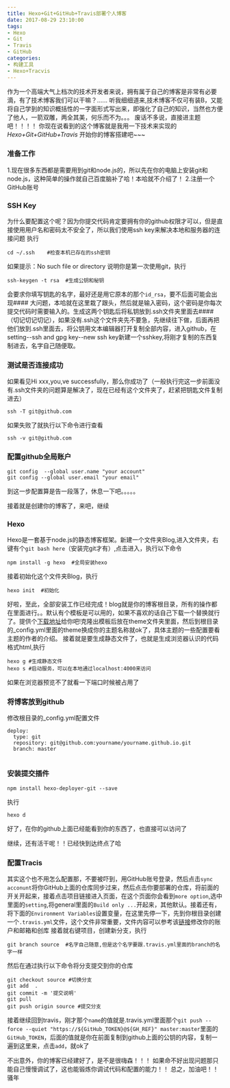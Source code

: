 ```yaml
---
title: Hexo+Git+GitHub+Travis部署个人博客
date: 2017-08-29 23:10:00
tags: 
- Hexo
- Git
- Travis
- GitHub
categories:
- 构建工具
- Hexo+Tracvis
---
```

作为一个高端大气上档次的技术开发者来说，拥有属于自己的博客是非常有必要滴，有了技术博客我们可以干嘛？...... 听我细细道来,技术博客不仅可有装B，又能将自己学到的知识概括性的一字面形式写出来，即强化了自己的知识，当然也方便了他人，一箭双雕，两全其美，何乐而不为。。。
废话不多说，直接进主题吧！！！！
你现在说看到的这个博客就是我用一下技术来实现的*Hexo+Git+GitHub+Travis*
开始你的博客搭建吧~~~
<!--more-->
### 准备工作
1.现在很多东西都是需要用到git和node.js的，所以先在你的电脑上安装git和node.js，这种简单的操作就自己百度脑补了哈！本哈就不介绍了！
2.注册一个GitHub账号
### SSH Key
为什么要配置这个呢？因为你提交代码肯定要拥有你的github权限才可以，但是直接使用用户名和密码太不安全了，所以我们使用ssh key来解决本地和服务器的连接问题
执行
```
cd ~/.ssh    #检查本机已存在的ssh密钥
```
如果提示：No such file or directory 说明你是第一次使用git，执行
```
ssh-keygen -t rsa  #生成公钥和秘钥
```
会要求你填写钥匙的名字，最好还是用它原本的那个`id_rsa`，要不后面可能会出现#### 大问题，本哈就在这里栽了跟头，然后就是输入密码，这个密码是你每次提交代码时需要输入的。生成这两个钥匙后将私钥放到.ssh文件夹里面去#### （切记切记切记），如果没有.ssh这个文件夹先不要急，先继续往下做，后面再把他们放到.ssh里面去，将公钥用文本编辑器打开复制全部内容，进入github，在setting--ssh and gpg key--new ssh key新建一个sshkey,将刚才复制的东西复制进去，名字自己随便取。
### 测试是否连接成功
如果看见Hi xxx,you,ve successfully，那么你成功了（一般执行完这一步前面没有.ssh文件夹的问题算是解决了，现在已经有这个文件夹了，赶紧把钥匙文件复制进去）
```
ssh -T git@github.com
```
如果失败了就执行以下命令进行查看
```
ssh -v git@github.com
```
### 配置github全局账户
```
git config  --global user.name "your account"
git config --global user.email "your email"
```
到这一步配置算是告一段落了，休息一下吧。。。。。

接着就是创建你的博客了，来吧，继续
### Hexo
Hexo是一套基于node.js的静态博客框架。新建一个文件夹Blog,进入文件夹，右键有个`git bash here`（安装完git才有）,点击进入，执行以下命令
```
npm install -g hexo  #全局安装hexo

```
接着初始化这个文件夹Blog，执行
```
hexo init  #初始化

```
好啦，至此，全部安装工作已经完成！blog就是你的博客根目录，所有的操作都在里面进行。。默认有个模板是可以用的，如果不喜欢的话自己下载一个替换就行了。提供个[下载地址](https://hexo.io/themes/)给你吧!克隆出模板后放在theme文件夹里面，然后到根目录的_config.yml里面的theme换成你的主题名称就ok了，具体主题的一些配置要看主题的作者的介绍。
接着就是要生成静态文件了，也就是生成浏览器认识的代码格式html,执行
```
hexo g #生成静态文件
hexo s #启动服务，可以在本地通过localhost:4000来访问
```
如果在浏览器预览不了就看一下端口时候被占用了
### 将博客放到github
修改根目录的_config.yml配置文件
```
deploy:
  type: git
  repository: git@github.com:yourname/yourname.github.io.git
  branch: master
     
```
### 安装提交插件
```
npm install hexo-deployer-git --save
```
执行
```
hexo d
```
好了，在你的github上面已经能看到你的东西了，也直接可以访问了

继续，还有活干呢！！已经快到达终点了哈
### 配置Tracis
其实这个也不用怎么配置那，不要被吓到，用GitHub账号登录，然后点击`sync acconunt`将你GitHub上面的仓库同步过来，然后点击你要部署的仓库，将前面的开关开起来，接着点击项目链接进入页面，在这个页面你会看到`more option`,选中里面的`setting`,将general里面的`Build only ...`开起来，其他默认。接着还有，将下面的`Environment Variables`设置变量，在这里先停一下，先到你根目录创建一个`.travis.yml`文件，这个文件非常重要，文件内容可以参考该[链接](https://troyyang.com/2017/06/24/Travis_Auto_Build_Deploy_Github_Projects/)修改你的账户和邮箱和创库
接着就右键项目，创建新分支，执行
```
git branch source  #名字自己随意,但是这个名字要跟.travis.yml里面的branch的名字一样
```
然后在通过执行以下命令将分支提交到你的仓库
```
git checkout source #切换分支
git add  .
git commit -m '提交说明'
git pull
git push origin source #提交分支
```
接着继续回到travis，刚才那个`name`的值就是.travis.yml里面那个`git push --force --quiet "https://${GitHub_TOKEN}@${GH_REF}" master:master`里面的`GitHub_TOKEN`，后面的值就是你在前面复制到github上面的公钥的内容，复制一遍到这里来，点击`add`，就ok了

不出意外，你的博客已经建好了，是不是很嗨森！！！
如果命不好出现问题那只能自己慢慢调试了，这也能锻炼你调试代码和配置的能力！！
总之，加油吧！！
骚年


